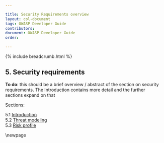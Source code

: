 ```yaml
---

title: Security Requirements overview
layout: col-document
tags: OWASP Developer Guide
contributors:
document: OWASP Developer Guide
order:

---
```


{% include breadcrumb.html %}

## 5. Security requirements

**To do**: this should be a brief overview / abstract of the section on security requirements.
The Introduction contains more detail and the further sections expand on that

Sections:

5.1 [Introduction](#introduction-to-security-requirements)  
5.2 [Threat modeling](#threat-modeling)  
5.3 [Risk profile](#risk-profile)  

\newpage
